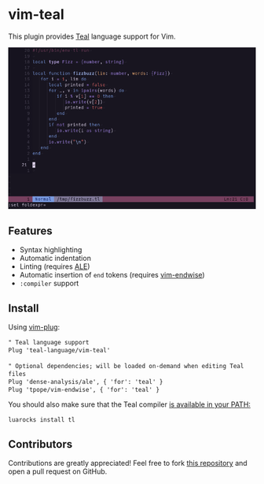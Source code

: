 # vim-teal
This plugin provides [Teal](https://github.com/teal-language/tl) language support for Vim.

![](media/fizzbuzz.gif)

## Features

- Syntax highlighting
- Automatic indentation
- Linting (requires [ALE](https://github.com/dense-analysis/ale))
- Automatic insertion of `end` tokens (requires [vim-endwise](https://github.com/tpope/vim-endwise))
- `:compiler` support

## Install
Using [vim-plug](https://github.com/junegunn/vim-plug):
```vim
" Teal language support
Plug 'teal-language/vim-teal'

" Optional dependencies; will be loaded on-demand when editing Teal files
Plug 'dense-analysis/ale', { 'for': 'teal' }
Plug 'tpope/vim-endwise', { 'for': 'teal' }
```

You should also make sure that the Teal compiler [is available in your PATH:](https://github.com/teal-language/tl#installing)
```
luarocks install tl
```

## Contributors

Contributions are greatly appreciated! Feel free to fork [this repository](https://github.com/teal-language/vim-teal) and open a pull request on GitHub.
